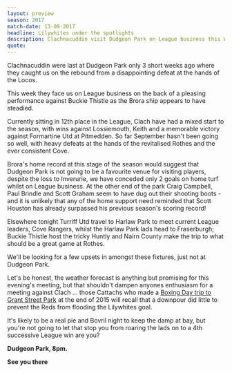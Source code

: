 ```yaml
---
layout: preview
season: 2017
match-date: 13-09-2017
headline: Lilywhites under the spotlights
description: Clachnacuddin visit Dudgeon Park on League business this Wednesday.
quote:
---
```

Clachnacuddin were last at Dudgeon Park only 3 short weeks ago where they caught us on the rebound from a disappointing defeat at the hands of the Locos.

This week they face us on League business on the back of a pleasing performance against Buckie Thistle as the Brora ship appears to have steadied.

Currently sitting in 12th place in the League, Clach have had a mixed start to the season, with wins against Lossiemouth, Keith and a memorable victory against Formartine Utd at Pitmedden. So far September hasn't been going so well, with heavy defeats at the hands of the revitalised Rothes and the ever consistent Cove.

Brora's home record at this stage of the season would suggest that Dudgeon Park is not going to be a favourite venue for visiting players, despite the loss to Inverurie, we have conceded only 2 goals on home turf whilst on League business. At the other end of the park Craig Campbell, Paul Brindle and Scott Graham seem to have dug out their shooting boots - and it is unlikely that any of the home support need reminded that Scott Houston has already surpassed his previous season's scoring record!

Elsewhere tonight Turriff Utd travel to Harlaw Park to meet current League leaders, Cove Rangers, whilst the Harlaw Park lads head to Fraserburgh; Buckie Thistle host the tricky Huntly and Nairn County make the trip to what should be a great game at Rothes.

We'll be looking for a few upsets in amongst these fixtures, just not at Dudgeon Park.

Let's be honest, the weather forecast is anything but promising for this evening's meeting, but that shouldn't dampen anyones enthusiasm for a meeting against Clach ... those Cattachs who made a [Boxing Day trip to Grant Street Park](/2015/12/26/clach-away-report/) at the end of 2015 will recall that a downpour did little to prevent the Reds from flooding the Lilywhites goal.

It's likely to be a real pie and Bovril night to keep the damp at bay, but you're not going to let that stop you from roaring the lads on to a 4th successive League win are you?

**Dudgeon Park, 8pm.**

**See you there**

